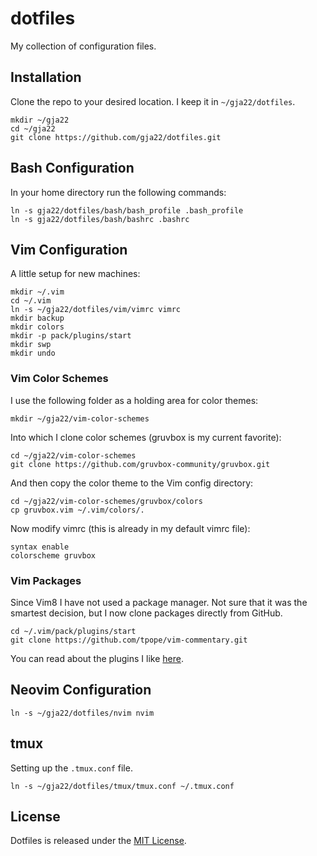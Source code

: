 # dotfiles

My collection of configuration files.

## Installation

Clone the repo to your desired location. I keep it in `~/gja22/dotfiles`.

`mkdir ~/gja22`\
`cd ~/gja22`\
`git clone https://github.com/gja22/dotfiles.git`

## Bash Configuration

In your home directory run the following commands:

`ln -s gja22/dotfiles/bash/bash_profile .bash_profile`\
`ln -s gja22/dotfiles/bash/bashrc .bashrc`

## Vim Configuration

A little setup for new machines:

```
mkdir ~/.vim
cd ~/.vim
ln -s ~/gja22/dotfiles/vim/vimrc vimrc
mkdir backup
mkdir colors
mkdir -p pack/plugins/start
mkdir swp
mkdir undo
```

### Vim Color Schemes

I use the following folder as a holding area for color themes:

`mkdir ~/gja22/vim-color-schemes`

Into which I clone color schemes (gruvbox is my current favorite):

`cd ~/gja22/vim-color-schemes`\
`git clone https://github.com/gruvbox-community/gruvbox.git`

And then copy the color theme to the Vim config directory:

`cd ~/gja22/vim-color-schemes/gruvbox/colors`\
`cp gruvbox.vim ~/.vim/colors/.`

Now modify vimrc (this is already in my default vimrc file):

```
syntax enable
colorscheme gruvbox
```

### Vim Packages

Since Vim8 I have not used a package manager. Not sure that it was the smartest
decision, but I now clone packages directly from GitHub.

`cd ~/.vim/pack/plugins/start`\
`git clone https://github.com/tpope/vim-commentary.git`

You can read about the plugins I like
[here](https://www.gja22.com/vim-plugins). 

## Neovim Configuration

```
ln -s ~/gja22/dotfiles/nvim nvim
```

## tmux

Setting up the `.tmux.conf` file.

`ln -s ~/gja22/dotfiles/tmux/tmux.conf ~/.tmux.conf`

## License

Dotfiles is released under the [MIT
License](https://opensource.org/licenses/MIT).
